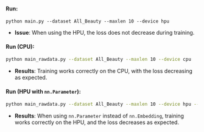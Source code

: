 
#### Run:
```
python main.py --dataset All_Beauty --maxlen 10 --device hpu
```

- **Issue**: When using the HPU, the loss does not decrease during training.

#### Run (CPU):
```bash
python main_rawdata.py --dataset All_Beauty --maxlen 10 --device cpu
```

- **Results**: Training works correctly on the CPU, with the loss decreasing as expected.

#### Run (HPU with `nn.Parameter`):
```bash
python main_rawdata.py --dataset All_Beauty --maxlen 10 --device hpu --nn_parameter
```

- **Results**: When using `nn.Parameter` instead of `nn.Embedding`, training works correctly on the HPU, and the loss decreases as expected.

